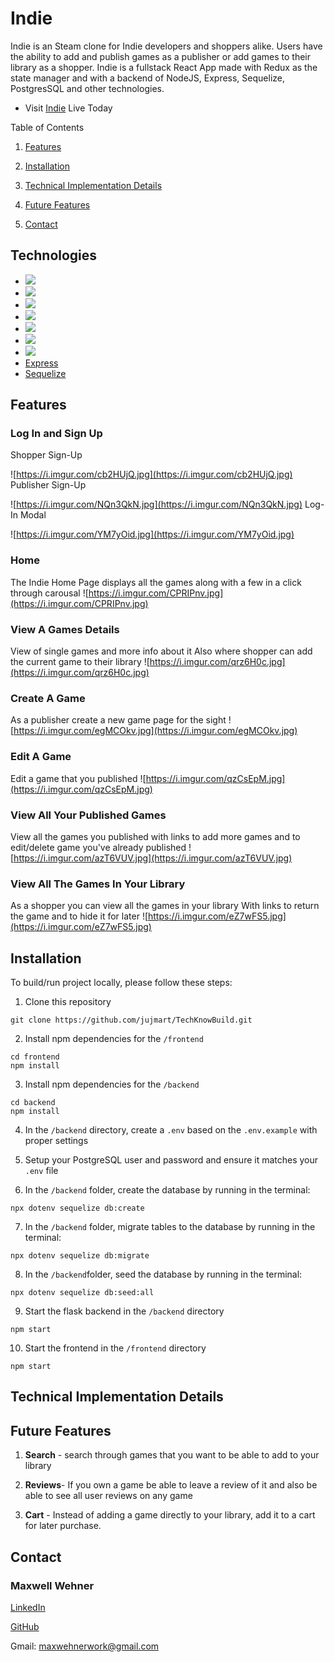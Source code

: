 # Indie

Indie is an Steam clone for Indie developers and shoppers alike. Users have the ability to add and publish games as a publisher or add games to their library as a shopper. Indie is a fullstack React App made with Redux as the state manager and with a backend of NodeJS, Express, Sequelize, PostgresSQL and other technologies.

-   Visit [Indie](https://indie-games-app.herokuapp.com/) Live Today
    

Table of Contents

1. [Features](https://github.com/MaxwellWehner/Indie#features)

2. [Installation](https://github.com/MaxwellWehner/Indie#installation)

3. [Technical Implementation Details](https://github.com/MaxwellWehner/Indie#technical-implementation-details)

4. [Future Features](https://github.com/MaxwellWehner/Indie#future-features)

5. [Contact](https://github.com/MaxwellWehner/Indie#contact)

## Technologies

-   [![](https://camo.githubusercontent.com/37b03eda8464fa74e1a7343cbac75fc9d3803a68a3a0d5b6fad3162437dc59cb/68747470733a2f2f696d672e736869656c64732e696f2f62616467652f2d4a6176615363726970742d4637444631453f6c6f676f3d4a617661536372697074266c6f676f436f6c6f723d333333333333)](https://developer.mozilla.org/en-US/docs/Web/JavaScript)
-   [![](https://camo.githubusercontent.com/5a611392726e9c4479fb9e8d838bc0cee31474cea29e4b3b3faf33e378803033/68747470733a2f2f696d672e736869656c64732e696f2f62616467652f2d506f737467726553514c2d3333363739313f6c6f676f3d506f737467726553514c266c6f676f436f6c6f723d7768697465)](https://www.postgresql.org/)
-   [![](https://camo.githubusercontent.com/e94d5356dbffad915213783a815cfefb9fdf394b5e2f442732893fe0a6dccf26/68747470733a2f2f696d672e736869656c64732e696f2f62616467652f4e6f64652e6a732d3433383533443f7374796c653d666c6174266c6f676f3d6e6f64652e6a73266c6f676f436f6c6f723d7768697465)](https://nodejs.org/)
-   [![](https://camo.githubusercontent.com/be0341460963bc4ff9b532f9c172cc1a7c68eb299f7aea5d690ed0a24047b1e2/68747470733a2f2f696d672e736869656c64732e696f2f62616467652f72656163742d2532333230323332612e7376673f7374796c653d666c6174266c6f676f3d7265616374266c6f676f436f6c6f723d253233363144414642)](https://reactjs.org/)
-   [![](https://camo.githubusercontent.com/967e65f67e4a1a9185c7f6d5fdb0cf3588aed0b70538a57cd36f34a1c9ba56f2/68747470733a2f2f696d672e736869656c64732e696f2f62616467652f72656475782d2532333539336438382e7376673f7374796c653d666c6174266c6f676f3d7265647578266c6f676f436f6c6f723d7768697465)](https://redux.js.org/)
-   [![](https://camo.githubusercontent.com/f70d9d9438b04e316fbba35c08d92860203762cec6212ef53ddd02d930014866/68747470733a2f2f696d672e736869656c64732e696f2f62616467652f2d435353332d3135373242363f6c6f676f3d43535333)](https://developer.mozilla.org/en-US/docs/Web/CSS)
-   [![](https://camo.githubusercontent.com/e7b9aa5f16dc14657a53a83625343b3786e69a35644c48c8c1c3bf040d17f609/68747470733a2f2f696d672e736869656c64732e696f2f62616467652f4865726f6b752d3433303039383f7374796c653d666c6174266c6f676f3d6865726f6b75266c6f676f436f6c6f723d7768697465)](https://www.heroku.com/home)
-   [Express](https://expressjs.com/)
-   [Sequelize](https://sequelize.org/)

## Features

### Log In and Sign Up

Shopper Sign-Up

![https://i.imgur.com/cb2HUjQ.jpg](https://i.imgur.com/cb2HUjQ.jpg)
Publisher Sign-Up

![https://i.imgur.com/NQn3QkN.jpg](https://i.imgur.com/NQn3QkN.jpg)
Log-In Modal

![https://i.imgur.com/YM7yOid.jpg](https://i.imgur.com/YM7yOid.jpg)



### Home

The Indie Home Page displays all the games along with a few in a click through carousal 
![https://i.imgur.com/CPRIPnv.jpg](https://i.imgur.com/CPRIPnv.jpg)

### View A Games Details

View of single games and more info about it 
Also where shopper can add the current game to their library
![https://i.imgur.com/qrz6H0c.jpg](https://i.imgur.com/qrz6H0c.jpg)

### Create A Game

As a publisher create a new game page for the sight 
![https://i.imgur.com/egMCOkv.jpg](https://i.imgur.com/egMCOkv.jpg)

### Edit A Game

Edit a game that you published 
![https://i.imgur.com/qzCsEpM.jpg](https://i.imgur.com/qzCsEpM.jpg)
### View All Your Published Games

View all the games you published with links to add more games and to edit/delete game you've already published
![https://i.imgur.com/azT6VUV.jpg](https://i.imgur.com/azT6VUV.jpg)
### View All The Games In Your Library

As a shopper you can view all the games in your library
With links to return the game and to hide it for later
![https://i.imgur.com/eZ7wFS5.jpg](https://i.imgur.com/eZ7wFS5.jpg)


## Installation

To build/run project locally, please follow these steps:

1.  Clone this repository

```
git clone https://github.com/jujmart/TechKnowBuild.git
```

2.  Install npm dependencies for the `/frontend`

```
cd frontend
npm install
```
3.  Install npm dependencies for the `/backend`

```
cd backend
npm install
```

4.  In the `/backend`  directory, create a `.env` based on the `.env.example` with proper settings
    
5.  Setup your PostgreSQL user and password and ensure it matches your `.env` file

6.  In the `/backend` folder, create the database by running in the terminal:

```
npx dotenv sequelize db:create
```

7.  In the `/backend` folder, migrate tables to the database by running in the terminal:

```
npx dotenv sequelize db:migrate
```

8.  In the `/backend`folder, seed the database by running in the terminal:

```
npx dotenv sequelize db:seed:all
```

9.  Start the flask backend in the `/backend` directory

```
npm start
```

10.  Start the frontend in the `/frontend` directory

```
npm start
```

## Technical Implementation Details


## Future Features

1.  **Search** - search through games that you want to be able to add to your library
    
2.  **Reviews**- If you own a game be able to leave a review of it and also be able to see all user reviews on any game
    
3.  **Cart** - Instead of adding a game directly to your library, add it to a cart for later purchase.
    

## Contact

### Maxwell Wehner

[LinkedIn](https://www.linkedin.com/in/justice-martin-34043340/) 

[GitHub](https://github.com/MaxwellWehner)

Gmail: maxwehnerwork@gmail.com
